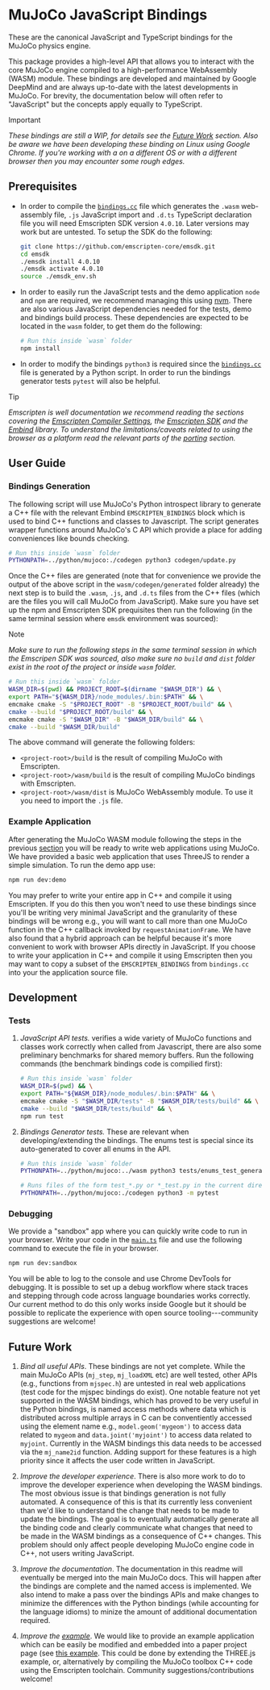 # MuJoCo JavaScript Bindings

These are the canonical JavaScript and TypeScript bindings for the MuJoCo physics engine.

This package provides a high-level API that allows you to interact with the core MuJoCo engine compiled to a high-performance WebAssembly (WASM) module. These bindings are developed and maintained by Google DeepMind and are always up-to-date with the latest developments in MuJoCo.  For brevity, the documentation below will often refer to "JavaScript" but the concepts apply equally to TypeScript.

> [!IMPORTANT]
> _These bindings are still a WIP, for details see the [Future Work](#future-work) section. Also
> be aware we have been developing these binding on Linux using Google Chrome. If you're working
> with a on a different OS or with a different browser then you may encounter some rough edges._


## Prerequisites

- In order to compile the [`bindings.cc`](generated/bindings.cc) file which generates the `.wasm` web-assembly file, `.js` JavaScript import and `.d.ts` TypeScript declaration file you will need Emscripten SDK version `4.0.10`. Later versions may work but are untested. To setup the SDK do the following:

  ```sh
  git clone https://github.com/emscripten-core/emsdk.git
  cd emsdk
  ./emsdk install 4.0.10
  ./emsdk activate 4.0.10
  source ./emsdk_env.sh
  ```

- In order to easily run the JavaScript tests and the demo application `node` and `npm` are required, we recommend managing this using [nvm](https://github.com/nvm-sh/nvm). There are also various JavaScript dependencies needed for the tests, demo and bindings build process. These dependencies are expected to be located in the `wasm` folder, to get them do the following:

  ```sh
  # Run this inside `wasm` folder
  npm install
  ```

- In order to modify the bindings `python3` is required since the [`bindings.cc`](generated/bindings.cc) file is generated by a Python script. In order to run the bindings generator tests `pytest` will also be helpful.

> [!TIP]
> _Emscripten is well documentation we recommend reading the sections covering the [Emscripten Compiler Settings](https://emscripten.org/docs/tools_reference/settings_reference.html), the [Emscripten SDK](https://emscripten.org/docs/tools_reference/emsdk.html) and the [Embind](https://emscripten.org/docs/porting/connecting_cpp_and_javascript/embind.html) library. To understand the limitations/caveats related to using the browser as a platform read the relevant parts of the [porting](https://emscripten.org/docs/porting/index.html#porting) section._

## User Guide

### Bindings Generation

The following script will use MuJoCo's Python introspect library to generate a C++ file with the relevant Embind `EMSCRIPTEN_BINDINGS` block which is used to bind C++ functions and classes to Javascript. The script generates wrapper functions around MuJoCo's C API which provide a place for adding conveniences like bounds checking.

```sh
# Run this inside `wasm` folder
PYTHONPATH=../python/mujoco:./codegen python3 codegen/update.py
```

Once the C++ files are generated (note that for convenience we provide the output of the above script in the `wasm/codegen/generated` folder already) the next step is to build the `.wasm`, `.js`, and `.d.ts` files from the C++ files (which are the files you will call MuJoCo from JavaScript). Make sure you have set up the npm and Emscripten SDK prequisites then run the following (in the same terminal session where `emsdk` environment was sourced):

> [!NOTE]
> _Make sure to run the following steps in the same terminal session in which the Emscripen SDK was sourced, also make sure no `build` and `dist` folder exist in the root of the project or inside `wasm` folder._

```sh
# Run this inside `wasm` folder
WASM_DIR=$(pwd) && PROJECT_ROOT=$(dirname "$WASM_DIR") && \
export PATH="${WASM_DIR}/node_modules/.bin:$PATH" && \
emcmake cmake -S "$PROJECT_ROOT" -B "$PROJECT_ROOT/build" && \
cmake --build "$PROJECT_ROOT/build" && \
emcmake cmake -S "$WASM_DIR" -B "$WASM_DIR/build" && \
cmake --build "$WASM_DIR/build"
```

The above command will generate the following folders:

- `<project-root>/build` is the result of compiling MuJoCo with Emscripten.
- `<project-root>/wasm/build` is the result of compiling MuJoCo bindings with Emscripten.
- `<project-root>/wasm/dist` is MuJoCo WebAssembly module. To use it you need to import the `.js` file.


### Example Application

After generating the MuJoCo WASM module following the steps in the previous [section](#bindings-generation) you will be ready to write web applications using MuJoCo. We have provided a basic web application that uses ThreeJS to render a simple simulation.  To run the demo app use:

```sh
npm run dev:demo
```

You may prefer to write your entire app in C++ and compile it using Emscripten. If you do this then you won't need to use these bindings since you'll be writing very minimal JavaScript and the granularity of these bindings will be wrong e.g., you will want to call more than one MuJoCo function in the C++ callback invoked by `requestAnimationFrame`.  We have also found that a hybrid approach can be helpful because it's more convenient to work with browser APIs directly in JavaScript. If you choose to write your application in C++ and compile it using Emscripten then you may want to copy a subset of the `EMSCRIPTEN_BINDINGS` from `bindings.cc` into your the application source file.

## Development

### Tests

1. _JavaScript API tests._ verifies a wide variety of MuJoCo functions and classes work correctly when called from Javascript, there are also some preliminary benchmarks for shared memory buffers.  Run the following commands (the benchmark bindings code is compilied first):

   ```sh
   # Run this inside `wasm` folder
   WASM_DIR=$(pwd) && \
   export PATH="${WASM_DIR}/node_modules/.bin:$PATH" && \
   emcmake cmake -S "$WASM_DIR/tests" -B "$WASM_DIR/tests/build" && \
   cmake --build "$WASM_DIR/tests/build" && \
   npm run test
   ```

1. _Bindings Generator tests._ These are relevant when developing/extending the bindings. The enums test is special since its auto-generated to cover all enums in the API.

   ```sh
   # Run this inside `wasm` folder
   PYTHONPATH=../python/mujoco:../wasm python3 tests/enums_test_generator.py && \

   # Runs files of the form test_*.py or *_test.py in the current directory recursively
   PYTHONPATH=../python/mujoco:./codegen python3 -m pytest
   ```

### Debugging

We provide a "sandbox" app where you can quickly write code to run in your browser. Write your code in the [`main.ts`](tests/sandbox/main.ts) file and use the following command to execute the file in your browser.

```sh
npm run dev:sandbox
```

You will be able to log to the console and use Chrome DevTools for debugging.  It is possible to set up a debug workflow where stack traces and stepping through code across language boundaries works correctly. Our current method to do this only works inside Google but it should be possible to replicate the experience with open source tooling---community suggestions are welcome!


## Future Work

1. _Bind all useful APIs_. These bindings are not yet complete. While the main MuJoCo APIs (`mj_step`, `mj_loadXML` etc) are well tested, other APIs (e.g., functions from `mjspec.h`) are untested in real web applications (test code for the mjspec bindings do exist). One notable feature not yet supported in the WASM bindings, which has proved to be very useful in the Python bindings, is named access methods where data which is distributed across multiple arrays in C can be conventiently accessed using the element name e.g., `model.geom('mygeom')` to access data related to `mygeom` and `data.joint('myjoint')` to access data related to `myjoint`. Currently in the WASM bindings this data needs to be accessed via the `mj_name2id` function. Adding support for these features is a high priority since it affects the user code written in JavaScript.

2. _Improve the developer experience_. There is also more work to do to improve the developer experience when developing the WASM bindings. The most obvious issue is that bindings generation is not fully automated. A consequence of this is that its currently less convenient than we'd like to understand the change that needs to be made to update the bindings. The goal is to eventually automatically generate all the binding code and clearly communicate what changes that need to be made in the WASM bindings as a consequence of C++ changes. This problem should only affect people developing MuJoCo engine code in C++, not users writing JavaScript. 

3. _Improve the documentation_. The documentation in this readme will eventually be merged into the main MuJoCo docs. This will happen after the bindings are complete and the named access is implemented. We also intend to make a pass over the bindings APIs and make changes to minimize the differences with the Python bindings (while accounting for the language idioms) to minize the amount of additional documentation required.

4. _Improve the [example](#example-application)_. We would like to provide an example application which can be easily be modified and embedded into a paper project page (see [this example](https://kzakka.com/robopianist/). This could be done by extending the THREE.js example, or, alternatively by compiling the MuJoCo toolbox C++ code using the Emscripten toolchain. Community suggestions/contributions welcome!

